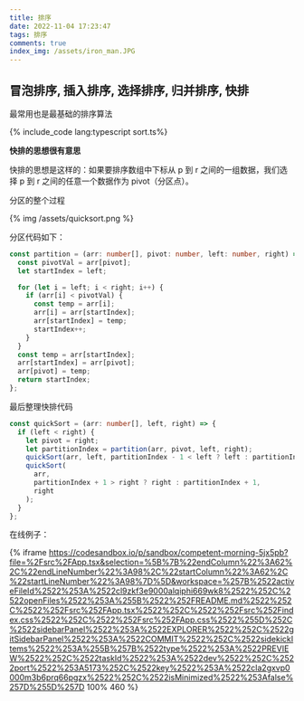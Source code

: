 ```yaml
---
title: 排序
date: 2022-11-04 17:23:47
tags: 排序
comments: true
index_img: /assets/iron_man.JPG
---
```


## 冒泡排序, 插入排序, 选择排序, 归并排序, 快排

最常用也是最基础的排序算法

{% include_code lang:typescript sort.ts%}

**快排的思想很有意思**

快排的思想是这样的：如果要排序数组中下标从 p 到 r 之间的一组数据，我们选择 p 到 r 之间的任意一个数据作为 pivot（分区点）。

分区的整个过程

{% img /assets/quicksort.png  %}

分区代码如下：

```typescript
const partition = (arr: number[], pivot: number, left: number, right) => {
  const pivotVal = arr[pivot];
  let startIndex = left;

  for (let i = left; i < right; i++) {
    if (arr[i] < pivotVal) {
      const temp = arr[i];
      arr[i] = arr[startIndex];
      arr[startIndex] = temp;
      startIndex++;
    }
  }
  const temp = arr[startIndex];
  arr[startIndex] = arr[pivot];
  arr[pivot] = temp;
  return startIndex;
};
```

最后整理快排代码

```typescript
const quickSort = (arr: number[], left, right) => {
  if (left < right) {
    let pivot = right;
    let partitionIndex = partition(arr, pivot, left, right);
    quickSort(arr, left, partitionIndex - 1 < left ? left : partitionIndex - 1);
    quickSort(
      arr,
      partitionIndex + 1 > right ? right : partitionIndex + 1,
      right
    );
  }
};
```

在线例子：

{% iframe https://codesandbox.io/p/sandbox/competent-morning-5jx5pb?file=%2Fsrc%2FApp.tsx&selection=%5B%7B%22endColumn%22%3A62%2C%22endLineNumber%22%3A98%2C%22startColumn%22%3A62%2C%22startLineNumber%22%3A98%7D%5D&workspace=%257B%2522activeFileId%2522%253A%2522cl9zkf3e9000alqiphi669wk8%2522%252C%2522openFiles%2522%253A%255B%2522%252FREADME.md%2522%252C%2522%252Fsrc%252FApp.tsx%2522%252C%2522%252Fsrc%252Findex.css%2522%252C%2522%252Fsrc%252FApp.css%2522%255D%252C%2522sidebarPanel%2522%253A%2522EXPLORER%2522%252C%2522gitSidebarPanel%2522%253A%2522COMMIT%2522%252C%2522sidekickItems%2522%253A%255B%257B%2522type%2522%253A%2522PREVIEW%2522%252C%2522taskId%2522%253A%2522dev%2522%252C%2522port%2522%253A5173%252C%2522key%2522%253A%2522cla2gxvp0000m3b6prq66pgzx%2522%252C%2522isMinimized%2522%253Afalse%257D%255D%257D 100% 460 %}
